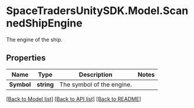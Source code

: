 # SpaceTradersUnitySDK.Model.ScannedShipEngine
The engine of the ship.

## Properties

Name | Type | Description | Notes
------------ | ------------- | ------------- | -------------
**Symbol** | **string** | The symbol of the engine. | 

[[Back to Model list]](../README.md#documentation-for-models) [[Back to API list]](../README.md#documentation-for-api-endpoints) [[Back to README]](../README.md)

